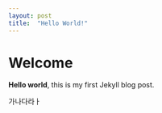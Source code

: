 ```yaml
---
layout: post
title:  "Hello World!"
---
```


# Welcome

**Hello world**, this is my first Jekyll blog post.

가나다라ㅏ
